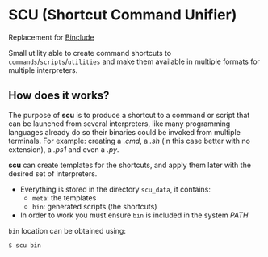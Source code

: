# SCU (Shortcut Command Unifier)

Replacement for [Binclude](https://github.com/albertoaer/binclude)

Small utility able to create command shortcuts to `commands`/`scripts`/`utilities` and make them available in multiple formats for multiple interpreters.

## How does it works?

The purpose of **scu** is to produce a shortcut to a command or script that can be launched from several interpreters, like many programming languages already do so their binaries could be invoked from multiple terminals. For example: creating a *.cmd*, a *.sh* (in this case better with no extension), a *.ps1* and even a *.py*.

**scu** can create templates for the shortcuts, and apply them later with the desired set of interpreters.

- Everything is stored in the directory `scu_data`, it contains:
  - `meta`: the templates
  - `bin`: generated scripts (the shortcuts)
- In order to work you must ensure `bin` is included in the system *PATH*

`bin` location can be obtained using:
```sh
$ scu bin
```